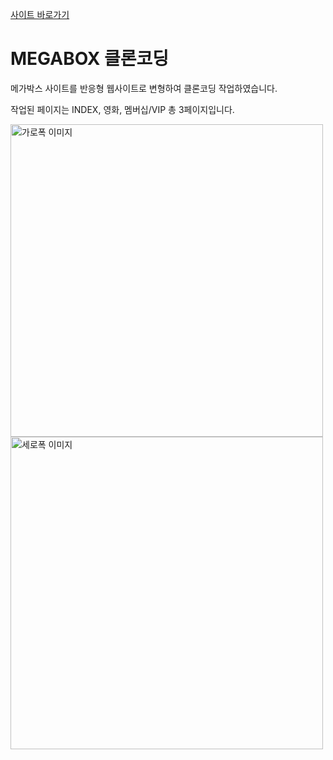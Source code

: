 [사이트 바로가기](https://yunyungu.github.io/megabox/)

# MEGABOX 클론코딩

메가박스 사이트를 반응형 웹사이트로 변형하여 클론코딩 작업하였습니다.

작업된 페이지는 INDEX, 영화, 멤버십/VIP 총 3페이지입니다.

<img width="500" alt="가로폭 이미지" src="https://github.com/yunyungu/megabox/assets/157336396/897d9a5e-3cc4-414d-92ba-c34c2fe18279">
<img width="500" alt="세로폭 이미지" src="https://github.com/yunyungu/megabox/assets/157336396/79f7abf2-f435-4cc2-bc9a-416c1f27f21f">


